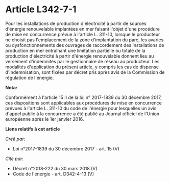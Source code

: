 # Article L342-7-1

Pour les installations de production d'électricité à partir de sources d'énergie renouvelable implantées en mer faisant
l'objet d'une procédure de mise en concurrence prévue à l'article L. 311-10, lorsque le producteur ne choisit pas
l'emplacement de la zone d'implantation du parc, les avaries ou dysfonctionnements des ouvrages de raccordement des
installations de production en mer entraînant une limitation partielle ou totale de la production d'électricité à partir
d'énergie renouvelable donnent lieu au versement d'indemnités par le gestionnaire de réseau au producteur. Les modalités
d'application du présent article, y compris les cas de dispense d'indemnisation, sont fixées par décret pris après avis de la
Commission de régulation de l'énergie.

**Nota:**

Conformément à l'article 15 II de la loi n° 2017-1839 du 30 décembre 2017, ces dispositions sont applicables aux procédures
de mise en concurrence prévues à l'article L. 311-10 du code de l'énergie pour lesquelles un avis d'appel public à la
concurrence a été publié au Journal officiel de l'Union européenne après le 1er janvier 2016.

**Liens relatifs à cet article**

_Créé par_:

  - Loi n°2017-1839 du 30 décembre 2017 - art. 15 (V)

_Cité par_:

  - Décret n°2018-222 du 30 mars 2018 (V)
  - Code de l'énergie - art. D342-4-13 (V)
